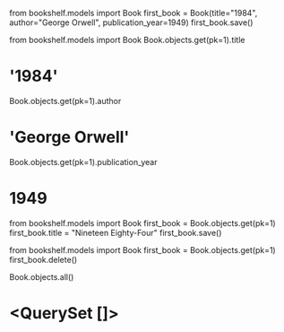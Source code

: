 from bookshelf.models import Book
first_book = Book(title="1984", author="George Orwell", publication_year=1949)
first_book.save()

from bookshelf.models import Book
Book.objects.get(pk=1).title
# '1984'

Book.objects.get(pk=1).author
# 'George Orwell'

Book.objects.get(pk=1).publication_year
# 1949


from bookshelf.models import Book
first_book = Book.objects.get(pk=1)
first_book.title = "Nineteen Eighty-Four"
first_book.save()



from bookshelf.models import Book
first_book = Book.objects.get(pk=1)
first_book.delete()

Book.objects.all()
# <QuerySet []>
